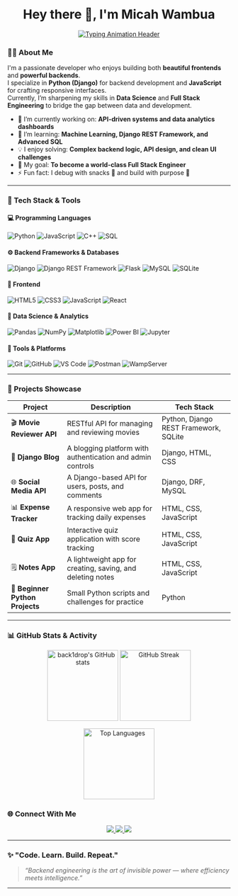 <!-- Micah Wambua - GitHub Profile README -->

<h1 align="center">Hey there 👋, I'm Micah Wambua</h1>

<p align="center">
  <a href="https://github.com/back1drop" target="_blank">
    <img src="https://readme-typing-svg.demolab.com?font=Fira+Code&weight=500&size=22&pause=1000&center=true&vCenter=true&width=550&lines=Python+Backend+Developer+💻;Data+Analyst+📊;Future+Full+Stack+Engineer+🚀;Tech+Explorer+and+Lifelong+Learner+🌱" alt="Typing Animation Header" />
  </a>
</p>


### 👨‍💻 About Me

I'm a passionate developer who enjoys building both **beautiful frontends** and **powerful backends**.  
I specialize in **Python (Django)** for backend development and **JavaScript** for crafting responsive interfaces.  
Currently, I’m sharpening my skills in **Data Science** and **Full Stack Engineering** to bridge the gap between data and development.

- 🔭 I’m currently working on: **API-driven systems and data analytics dashboards**
- 🌱 I’m learning: **Machine Learning, Django REST Framework, and Advanced SQL**
- 💡 I enjoy solving: **Complex backend logic, API design, and clean UI challenges**
- 🎯 My goal: **To become a world-class Full Stack Engineer**
- ⚡ Fun fact: I debug with snacks 🍫 and build with purpose 💪

---

### 🧠 Tech Stack & Tools

#### 💻 Programming Languages
![Python](https://img.shields.io/badge/Python-3670A0?style=for-the-badge&logo=python&logoColor=ffdd54)
![JavaScript](https://img.shields.io/badge/JavaScript-F7E017?style=for-the-badge&logo=javascript&logoColor=black)
![C++](https://img.shields.io/badge/C++-00599C?style=for-the-badge&logo=cplusplus&logoColor=white)
![SQL](https://img.shields.io/badge/SQL-025E8C?style=for-the-badge&logo=database&logoColor=white)

#### ⚙️ Backend Frameworks & Databases
![Django](https://img.shields.io/badge/Django-092E20?style=for-the-badge&logo=django&logoColor=white)
![Django REST Framework](https://img.shields.io/badge/DRF-EF3B2D?style=for-the-badge&logo=django&logoColor=white)
![Flask](https://img.shields.io/badge/Flask-000000?style=for-the-badge&logo=flask&logoColor=white)
![MySQL](https://img.shields.io/badge/MySQL-00618A?style=for-the-badge&logo=mysql&logoColor=white)
![SQLite](https://img.shields.io/badge/SQLite-07405E?style=for-the-badge&logo=sqlite&logoColor=white)

#### 🧩 Frontend
![HTML5](https://img.shields.io/badge/HTML5-E34F26?style=for-the-badge&logo=html5&logoColor=white)
![CSS3](https://img.shields.io/badge/CSS3-1572B6?style=for-the-badge&logo=css3&logoColor=white)
![JavaScript](https://img.shields.io/badge/JavaScript-F7E017?style=for-the-badge&logo=javascript&logoColor=black)
![React](https://img.shields.io/badge/React-20232A?style=for-the-badge&logo=react&logoColor=61DAFB)

#### 🧮 Data Science & Analytics
![Pandas](https://img.shields.io/badge/Pandas-150458?style=for-the-badge&logo=pandas&logoColor=white)
![NumPy](https://img.shields.io/badge/Numpy-013243?style=for-the-badge&logo=numpy&logoColor=white)
![Matplotlib](https://img.shields.io/badge/Matplotlib-11557C?style=for-the-badge&logo=python&logoColor=white)
![Power BI](https://img.shields.io/badge/Power%20BI-F2C811?style=for-the-badge&logo=powerbi&logoColor=black)
![Jupyter](https://img.shields.io/badge/Jupyter-F37626?style=for-the-badge&logo=jupyter&logoColor=white)

#### 🧰 Tools & Platforms
![Git](https://img.shields.io/badge/Git-F05032?style=for-the-badge&logo=git&logoColor=white)
![GitHub](https://img.shields.io/badge/GitHub-181717?style=for-the-badge&logo=github&logoColor=white)
![VS Code](https://img.shields.io/badge/VS%20Code-0078D4?style=for-the-badge&logo=visualstudiocode&logoColor=white)
![Postman](https://img.shields.io/badge/Postman-FF6C37?style=for-the-badge&logo=postman&logoColor=white)
![WampServer](https://img.shields.io/badge/WampServer-FF4088?style=for-the-badge&logo=server&logoColor=white)

---

### 🚀 Projects Showcase

| Project | Description | Tech Stack |
|----------|--------------|------------|
| 🎬 **Movie Reviewer API** | RESTful API for managing and reviewing movies | Python, Django REST Framework, SQLite |
| 📝 **Django Blog** | A blogging platform with authentication and admin controls | Django, HTML, CSS |
| 🌐 **Social Media API** | A Django-based API for users, posts, and comments | Django, DRF, MySQL |
| 📊 **Expense Tracker** | A responsive web app for tracking daily expenses | HTML, CSS, JavaScript |
| 🧠 **Quiz App** | Interactive quiz application with score tracking | HTML, CSS, JavaScript |
| 🗒️ **Notes App** | A lightweight app for creating, saving, and deleting notes | HTML, CSS, JavaScript |
| 🐍 **Beginner Python Projects** | Small Python scripts and challenges for practice | Python |

---

### 📊 GitHub Stats & Activity

<p align="center">
  <img src="https://github-readme-stats.vercel.app/api?username=back1drop&show_icons=true&theme=radical" alt="back1drop's GitHub stats" height="160" />
  <img src="https://streak-stats.demolab.com?user=back1drop&theme=radical" alt="GitHub Streak" height="160" />
</p>

<p align="center">
  <img src="https://github-readme-stats.vercel.app/api/top-langs/?username=back1drop&layout=compact&theme=radical" alt="Top Languages" height="160" />
</p>


### 🌐 Connect With Me

<p align="center">
  <a href="https://www.linkedin.com/in/micah-wambua-278579277/" target="_blank">
    <img src="https://img.shields.io/badge/LinkedIn-0072b1?style=for-the-badge&logo=linkedin&logoColor=white"/>
  </a>
  <a href="mailto:micahwaita@gmail.com" target="_blank">
    <img src="https://img.shields.io/badge/Email-D14836?style=for-the-badge&logo=gmail&logoColor=white"/>
  </a>
  <a href="https://github.com/MicahWambua" target="_blank">
    <img src="https://img.shields.io/badge/GitHub-181717?style=for-the-badge&logo=github&logoColor=white"/>
  </a>
</p>

---

### ✨ "Code. Learn. Build. Repeat."

> *“Backend engineering is the art of invisible power — where efficiency meets intelligence.”*

---
